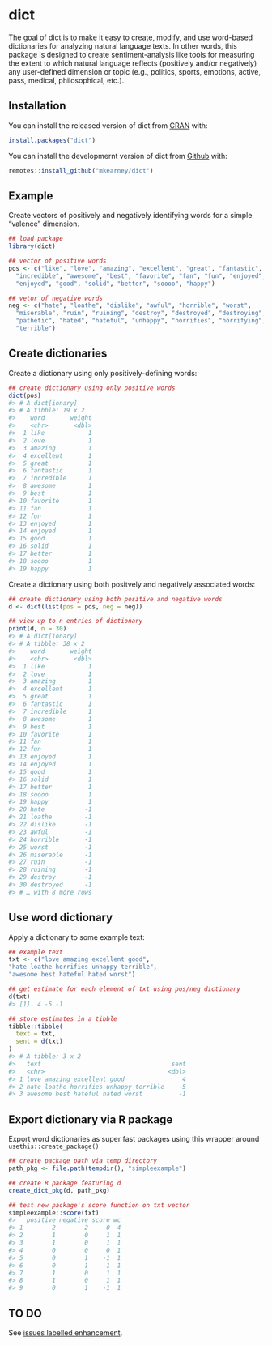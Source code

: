 
<!-- README.md is generated from README.Rmd. Please edit that file -->

# dict

<!-- badges: start -->

<!-- badges: end -->

The goal of dict is to make it easy to create, modify, and use
word-based dictionaries for analyzing natural language texts. In other
words, this package is designed to create sentiment-analysis like tools
for measuring the extent to which natural language reflects (positively
and/or negatively) any user-defined dimension or topic (e.g., politics,
sports, emotions, active, pass, medical, philosophical, etc.).

## Installation

You can install the released version of dict from
[CRAN](https://CRAN.R-project.org) with:

``` r
install.packages("dict")
```

You can install the developmernt version of dict from
[Github](https://github.com) with:

``` r
remotes::install_github("mkearney/dict")
```

## Example

Create vectors of positively and negatively identifying words for a
simple “valence” dimension.

``` r
## load package
library(dict)

## vector of positive words
pos <- c("like", "love", "amazing", "excellent", "great", "fantastic",
  "incredible", "awesome", "best", "favorite", "fan", "fun", "enjoyed",
  "enjoyed", "good", "solid", "better", "soooo", "happy")

## vetor of negative words
neg <- c("hate", "loathe", "dislike", "awful", "horrible", "worst",
  "miserable", "ruin", "ruining", "destroy", "destroyed", "destroying",
  "pathetic", "hated", "hateful", "unhappy", "horrifies", "horrifying",
  "terrible")
```

## Create dictionaries

Create a dictionary using only positively-defining words:

``` r
## create dictionary using only positive words
dict(pos)
#> # A dict[ionary]
#> # A tibble: 19 x 2
#>    word       weight
#>    <chr>       <dbl>
#>  1 like            1
#>  2 love            1
#>  3 amazing         1
#>  4 excellent       1
#>  5 great           1
#>  6 fantastic       1
#>  7 incredible      1
#>  8 awesome         1
#>  9 best            1
#> 10 favorite        1
#> 11 fan             1
#> 12 fun             1
#> 13 enjoyed         1
#> 14 enjoyed         1
#> 15 good            1
#> 16 solid           1
#> 17 better          1
#> 18 soooo           1
#> 19 happy           1
```

Create a dictionary using both positvely and negatively associated
words:

``` r
## create dictionary using both positive and negative words
d <- dict(list(pos = pos, neg = neg))

## view up to n entries of dictionary
print(d, n = 30)
#> # A dict[ionary]
#> # A tibble: 38 x 2
#>    word       weight
#>    <chr>       <dbl>
#>  1 like            1
#>  2 love            1
#>  3 amazing         1
#>  4 excellent       1
#>  5 great           1
#>  6 fantastic       1
#>  7 incredible      1
#>  8 awesome         1
#>  9 best            1
#> 10 favorite        1
#> 11 fan             1
#> 12 fun             1
#> 13 enjoyed         1
#> 14 enjoyed         1
#> 15 good            1
#> 16 solid           1
#> 17 better          1
#> 18 soooo           1
#> 19 happy           1
#> 20 hate           -1
#> 21 loathe         -1
#> 22 dislike        -1
#> 23 awful          -1
#> 24 horrible       -1
#> 25 worst          -1
#> 26 miserable      -1
#> 27 ruin           -1
#> 28 ruining        -1
#> 29 destroy        -1
#> 30 destroyed      -1
#> # … with 8 more rows
```

## Use word dictionary

Apply a dictionary to some example text:

``` r
## example text
txt <- c("love amazing excellent good",
"hate loathe horrifies unhappy terrible",
"awesome best hateful hated worst")

## get estimate for each element of txt using pos/neg dictionary
d(txt)
#> [1]  4 -5 -1

## store estimates in a tibble
tibble::tibble(
  text = txt,
  sent = d(txt)
)
#> # A tibble: 3 x 2
#>   text                                    sent
#>   <chr>                                  <dbl>
#> 1 love amazing excellent good                4
#> 2 hate loathe horrifies unhappy terrible    -5
#> 3 awesome best hateful hated worst          -1
```

## Export dictionary via R package

Export word dictionaries as super fast packages using this wrapper
around `usethis::create_package()`

``` r
## create package path via temp directory
path_pkg <- file.path(tempdir(), "simpleexample")

## create R package featuring d
create_dict_pkg(d, path_pkg)

## test new package's score function on txt vector
simpleexample::score(txt)
#>   positive negative score wc
#> 1        2        2     0  4
#> 2        1        0     1  1
#> 3        1        0     1  1
#> 4        0        0     0  1
#> 5        0        1    -1  1
#> 6        0        1    -1  1
#> 7        1        0     1  1
#> 8        1        0     1  1
#> 9        0        1    -1  1
```

## TO DO

See [issues labelled
enhancement](https://github.com/mkearney/dict/labels/enhancement).
